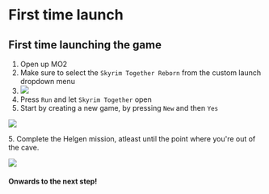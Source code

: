 # First time launch

## First time launching the game

1. Open up MO2
2. Make sure to select the `Skyrim Together Reborn` from the custom launch dropdown menu
3. ![](https://sxcu.net/5BlOkCLC6.png)
4. Press `Run` and let `Skyrim Together` open
5. Start by creating a new game, by pressing `New` and then `Yes`

![](https://sxcu.net/5BlNxisR6.png)

5\. Complete the Helgen mission, atleast until the point where you're out of the cave.

![](https://sxcu.net/5BlO9atGb.png)

#### Onwards to the next step!
